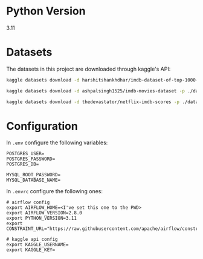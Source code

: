# Python Version

3.11

# Datasets

The datasets in this project are downloaded through kaggle's API:

```bash
kaggle datasets download -d harshitshankhdhar/imdb-dataset-of-top-1000-movies-and-tv-shows -p ./datasets --unzip
```

```bash
kaggle datasets download -d ashpalsingh1525/imdb-movies-dataset -p ./datasets --unzip
```

```bash
kaggle datasets download -d thedevastator/netflix-imdb-scores -p ./datasets --unzip
```

# Configuration

In `.env` configure the following variables:

```
POSTGRES_USER=
POSTGRES_PASSWORD=
POSTGRES_DB=

MYSQL_ROOT_PASSWORD=
MYSQL_DATABASE_NAME=
```

In `.envrc` configure the following ones:

```
# airflow config
export AIRFLOW_HOME=<I've set this one to the PWD>
export AIRFLOW_VERSION=2.8.0
export PYTHON_VERSION=3.11
export CONSTRAINT_URL="https://raw.githubusercontent.com/apache/airflow/constraints-${AIRFLOW_VERSION}/constraints-${PYTHON_VERSION}.txt"

# kaggle api config
export KAGGLE_USERNAME=
export KAGGLE_KEY=
```
